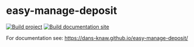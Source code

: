 easy-manage-deposit
===================

[![Build project](https://github.com/DANS-KNAW/easy-manage-deposit/actions/workflows/build.yml/badge.svg)](https://github.com/DANS-KNAW/easy-manage-deposit/actions/workflows/build.yml)
[![Build documentation site](https://github.com/DANS-KNAW/easy-manage-deposit/actions/workflows/docs.yml/badge.svg)](https://github.com/DANS-KNAW/easy-manage-deposit/actions/workflows/docs.yml)

For documentation see: https://dans-knaw.github.io/easy-manage-deposit/
